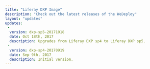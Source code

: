 ```yaml
---
title: "Liferay DXP Image"
description: "Check out the latest releases of the WeDeploy"
layout: "updates"
updates:
 -
  version: dxp-sp5-20171018
  date: Oct 18th, 2017
  description: Upgrades from Liferay DXP sp4 to Liferay DXP sp5.
 -
  version: dxp-sp4-20170919
  date: Sep 9th, 2017
  description: Initial version.
---
```


